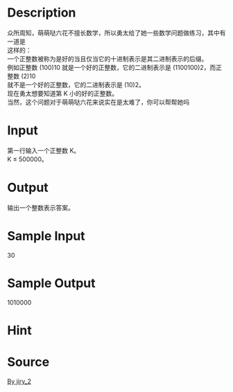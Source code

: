 
# Description

<div class="content"><div>众所周知，萌萌哒六花不擅长数学，所以勇太给了她一些数学问题做练习，其中有一道是</div>
<div>这样的：</div>
<div>一个正整数被称为是好的当且仅当它的十进制表示是其二进制表示的后缀。</div>
<div>例如正整数 (100)10 就是一个好的正整数，它的二进制表示是 (1100100)2，而正整数 (2)10</div>
<div>就不是一个好的正整数，它的二进制表示是 (10)2。</div>
<div>现在勇太想要知道第 K 小的好的正整数。</div>
<div>当然，这个问题对于萌萌哒六花来说实在是太难了，你可以帮帮她吗</div>
<div></div></div>

# Input

<div class="content"><div>第一行输入一个正整数 K。</div>
<div>K ≤ 500000。</div>
<div></div></div>

# Output

<div class="content"><div>输出一个整数表示答案。</div>
<div></div></div>

# Sample Input

<div class="content"><span class="sampledata">30</span></div>

# Sample Output

<div class="content"><span class="sampledata">1010000</span></div>

# Hint

<div class="content"><p></p></div>

# Source

<div class="content"><p><a href="problemset.php?search=By jiry_2">By jiry_2</a></p></div>


